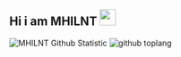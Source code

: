 ## Hi i am MHILNT <img src="https://github.com/TheDudeThatCode/TheDudeThatCode/blob/master/Assets/Hi.gif" width="29px">
</p>


![MHILNT Github Statistic](https://github-readme-stats.vercel.app/api?username=MHILNT&layout=compact&show_icons=true&theme=highcontrast&show_owner=true)
![github toplang](https://github-readme-stats.vercel.app/api/top-langs/?username=MHILNT&layout=compact&theme=highcontrast)
